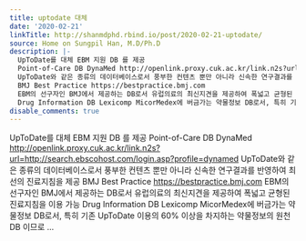 ```yaml
---
title: uptodate 대체
date: '2020-02-21'
linkTitle: http://shanmdphd.rbind.io/post/2020-02-21-uptodate/
source: Home on Sungpil Han, M.D/Ph.D
description: |-
  UpToDate를 대체 EBM 지원 DB 를 제공
  Point-of-Care DB DynaMed http://openlink.proxy.cuk.ac.kr/link.n2s?url=http://search.ebscohost.com/login.asp?profile=dynamed
  UpToDate와 같은 종류의 데이터베이스로서 풍부한 컨텐츠 뿐만 아니라 신속한 연구결과를 반영하여 최선의 진료지침을 제공
  BMJ Best Practice https://bestpractice.bmj.com
  EBM의 선구자인 BMJ에서 제공하는 DB로서 유럽의료의 최신지견을 제공하여 폭넓고 균형된 진료지침을 이용 가능
  Drug Information DB Lexicomp MicorMedex에 버금가는 약물정보 DB로서, 특히 기존 UpToDate 이용의 60% 이상을 차지하는 약물정보의 원천 DB 이므로 ...
disable_comments: true
---
```

UpToDate를 대체 EBM 지원 DB 를 제공
Point-of-Care DB DynaMed http://openlink.proxy.cuk.ac.kr/link.n2s?url=http://search.ebscohost.com/login.asp?profile=dynamed
UpToDate와 같은 종류의 데이터베이스로서 풍부한 컨텐츠 뿐만 아니라 신속한 연구결과를 반영하여 최선의 진료지침을 제공
BMJ Best Practice https://bestpractice.bmj.com
EBM의 선구자인 BMJ에서 제공하는 DB로서 유럽의료의 최신지견을 제공하여 폭넓고 균형된 진료지침을 이용 가능
Drug Information DB Lexicomp MicorMedex에 버금가는 약물정보 DB로서, 특히 기존 UpToDate 이용의 60% 이상을 차지하는 약물정보의 원천 DB 이므로 ...